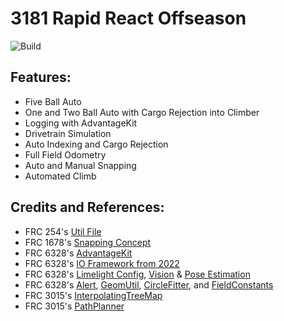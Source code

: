 # 3181 Rapid React Offseason 
![Build](https://github.com/pittsfordrobotics/rapidreact2022/actions/workflows/frcbuild.yml/badge.svg?branch=advantageKit)
## Features:
- Five Ball Auto
- One and Two Ball Auto with Cargo Rejection into Climber
- Logging with AdvantageKit
- Drivetrain Simulation 
- Auto Indexing and Cargo Rejection
- Full Field Odometry
- Auto and Manual Snapping
- Automated Climb

## Credits and References:
- FRC 254's [Util File](https://raw.githubusercontent.com/Team254/FRC-2020-Public/master/src/main/java/com/team254/lib/util/Util.java)
- FRC 1678's [Snapping Concept](https://github.com/frc1678/C2022)
- FRC 6328's [AdvantageKit](https://github.com/Mechanical-Advantage/AdvantageKit)
- FRC 6328's [IO Framework from 2022](https://github.com/Mechanical-Advantage/RobotCode2022/tree/main/src/main/java/frc/robot/subsystems)
- FRC 6328's [Limelight Config](https://github.com/Mechanical-Advantage/RobotCode2022/blob/main/2022_Targets.vpr), [Vision](https://github.com/Mechanical-Advantage/RobotCode2022/tree/main/src/main/java/frc/robot/subsystems/vision) & [Pose Estimation](https://github.com/Mechanical-Advantage/RobotCode2022/blob/main/src/main/java/frc/robot/RobotState.java)
- FRC 6328's [Alert](https://github.com/Mechanical-Advantage/RobotCode2022/blob/main/src/main/java/frc/robot/util/Alert.java), [GeomUtil](https://github.com/Mechanical-Advantage/RobotCode2022/blob/main/src/main/java/frc/robot/util/GeomUtil.java), [CircleFitter](https://github.com/Mechanical-Advantage/RobotCode2022/blob/main/src/main/java/frc/robot/util/CircleFitter.java), and [FieldConstants](https://github.com/Mechanical-Advantage/RobotCode2022/blob/main/src/main/java/frc/robot/FieldConstants.java) 
- FRC 3015's [InterpolatingTreeMap](https://github.com/3015RangerRobotics/RobotCode2021/blob/main/src/main/java/lib/LookupTable.java)
- FRC 3015's [PathPlanner](https://github.com/mjansen4857/pathplanner)